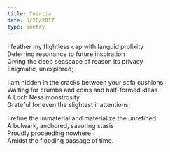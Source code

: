 ```yaml
---
title: Inertia
date: 5/26/2017
type: poetry
---
```


I feather my flightless cap with languid prolixity  
Deferring resonance to future inspiration  
Giving the deep seascape of reason its privacy  
Enigmatic, unexplored;

I am hidden in the cracks between your sofa cushions  
Waiting for crumbs and coins and half-formed ideas  
A Loch Ness monstrosity  
Grateful for even the slightest inattentions;

I refine the immaterial and materialize the unrefined  
A bulwark, anchored, savoring stasis  
Proudly proceeding nowhere  
Amidst the flooding passage of time.
